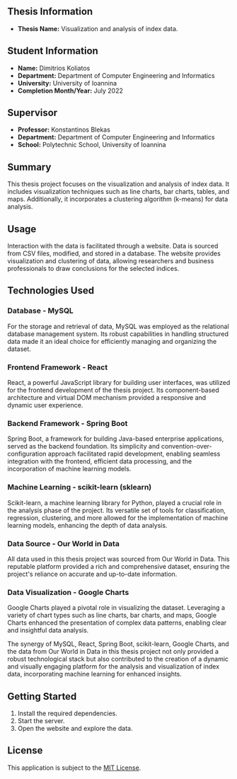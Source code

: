 ## Thesis Information
- **Thesis Name:** Visualization and analysis of index data.

## Student Information
- **Name:** Dimitrios Koliatos
- **Department:** Department of Computer Engineering and Informatics
- **University:** University of Ioannina
- **Completion Month/Year:** July 2022

## Supervisor
- **Professor:** Konstantinos Blekas
- **Department:** Department of Computer Engineering and Informatics
- **School:** Polytechnic School, University of Ioannina

## Summary
This thesis project focuses on the visualization and analysis of index data. It includes visualization techniques such as line charts, bar charts, tables, and maps. Additionally, it incorporates a clustering algorithm (k-means) for data analysis.

## Usage
Interaction with the data is facilitated through a website. Data is sourced from CSV files, modified, and stored in a database. The website provides visualization and clustering of data, allowing researchers and business professionals to draw conclusions for the selected indices.

## Technologies Used

### Database - MySQL
For the storage and retrieval of data, MySQL was employed as the relational database management system. Its robust capabilities in handling structured data made it an ideal choice for efficiently managing and organizing the dataset.

### Frontend Framework - React
React, a powerful JavaScript library for building user interfaces, was utilized for the frontend development of the thesis project. Its component-based architecture and virtual DOM mechanism provided a responsive and dynamic user experience.

### Backend Framework - Spring Boot
Spring Boot, a framework for building Java-based enterprise applications, served as the backend foundation. Its simplicity and convention-over-configuration approach facilitated rapid development, enabling seamless integration with the frontend, efficient data processing, and the incorporation of machine learning models.

### Machine Learning - scikit-learn (sklearn)
Scikit-learn, a machine learning library for Python, played a crucial role in the analysis phase of the project. Its versatile set of tools for classification, regression, clustering, and more allowed for the implementation of machine learning models, enhancing the depth of data analysis.

### Data Source - Our World in Data
All data used in this thesis project was sourced from Our World in Data. This reputable platform provided a rich and comprehensive dataset, ensuring the project's reliance on accurate and up-to-date information.

### Data Visualization - Google Charts
Google Charts played a pivotal role in visualizing the dataset. Leveraging a variety of chart types such as line charts, bar charts, and maps, Google Charts enhanced the presentation of complex data patterns, enabling clear and insightful data analysis.

The synergy of MySQL, React, Spring Boot, scikit-learn, Google Charts, and the data from Our World in Data in this thesis project not only provided a robust technological stack but also contributed to the creation of a dynamic and visually engaging platform for the analysis and visualization of index data, incorporating machine learning for enhanced insights.

## Getting Started
1. Install the required dependencies.
2. Start the server.
3. Open the website and explore the data.

## License
This application is subject to the [MIT License](LICENSE).
